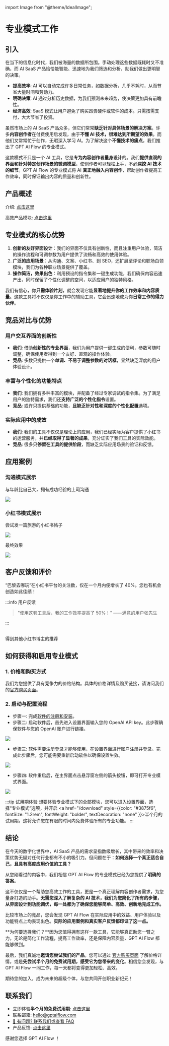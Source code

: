 import Image from "@theme/IdealImage";

# 专业模式工作

## 引入

在当下的信息化时代，我们被海量的数据所包围。手动处理这些数据既耗时又不准确，而 AI SaaS 产品恰恰能智能、迅速地为我们筛选和分析，助我们做出更明智的决策。

- **提高效率**: AI 可以自动完成许多日常任务，如数据分析，几乎不耗时，从而节省大量时间和劳动力。
- **明确决策**: AI 通过分析历史数据，为我们预测未来趋势，使决策更加具有前瞻性。
- **经济高效**: SaaS 模式让用户避免了购买昂贵硬件或软件的成本。只需按需支付，大大节省了投资。

虽然市场上的 AI SaaS 产品众多，但它们常常**缺乏针对具体场景的解决方案**。许多**内容创作者**在付费使用后发现，由于**不懂 AI 技术，很难达到所期望的效果**。而他们又常常忙于创作，无暇深入学习 AI。为了解决这个**不懂技术的痛点**，我们推出了 GPT AI Flow 的专业模式。

这款模式不只是一个 AI 工具，它是**专为内容创作者量身设计**的。我们**提供直观的界面和针对特定创作场景的微调模型**，使创作者可以轻松上手，不必**深挖 AI 技术的细节**。GPT AI Flow 的专业模式将 AI **真正地融入内容创作**，帮助创作者提高工作效率，同时保证输出内容的质量和创新性。

## 产品概述

介绍: [点击这里](../1-intro/index.md)

高效产品模块: [点击这里](./2-modules.md)

## 专业模式的核心优势

1. **创新的友好界面设计**：我们的界面不仅具有创新性，而且注重用户体验，简洁的操作流程和可调参数为用户提供了流畅和高效的使用体验。
2. **广泛的应用场景**：从沟通、文案、小红书、到 SEO，还扩展至评论和职场白领模块，我们为各种职业场景提供了覆盖。
3. **操作简洁，效果出色**：利用预设的指令集和一键生成功能，我们确保内容迅速产出，同时保留了个性化调整的空间，以适应用户的独特风格。

我们有信心，你**只需体验片刻**，就会发现它能**显著地提升你的工作效率和内容质量**。这款工具将不仅仅是你工作中的辅助工具，它会迅速地成为你**日常工作的得力伙伴**。

## 竞品对比与优势

### 用户交互界面的创新性

- **我们**: 借助**创新性的专业界面**，我们为用户提供一键生成的便利，参数可随时调整，确保使用者得到一个友好、直观的操作体验。
- **竞品**: 多数只提供一个**单调、不易于调整参数的对话框**，显然缺乏深度的用户体验设计。

### 丰富与个性化的功能特点

- **我们**: 我们拥有多种丰富的模块，并配备了经过专家调试的指令集。为了满足用户的独特需求，我们还**支持广泛的个性化指令**设置。
- **竞品**: 或许只提供基础的功能，**且缺乏针对性和深度的个性化配置**选项。

### 实际应用中的成效

- **我们**: 我们的工具不仅仅是理论上的应用，我们已经实际为客户提供了小红书的运营服务，并**已经取得了显著的成果**，充分证实了我们工具的实际效能。
- **竞品**: 很多只**停留在工具的提供阶段**，而缺乏实际应用场景的验证和反馈。

## 应用案例

### 沟通模式展示

与年龄比自己大，拥有成功经验的上司沟通

![](./img/5-proMode-presentation/2023-08-23-img-1-GPT%20AI%20Flow%20工具介绍与使用-应用.png)

### 小红书模式展示

尝试发一篇旅游的小红书帖子

![](./img/5-proMode-presentation/2023-08-23-img-2-2-gif-专业模式使用.gif)

最终效果

![](./img/5-proMode-presentation/2023-08-23-img-2-proMode-demo-xiaohognshu.png)

## 客户反馈和评价

“巴黎去哪玩”在小红书平台的关注数，仅在一个月内便增长了 40%。您也有机会创造如此佳绩！

:::info 用户反馈

> "使用这套工具后，我的工作效率提高了 50%！" ——满意的用户张先生

:::

<div style={{display:"flex", flexWrap: "wrap"}}>
    <Image img={require("./img/5-proMode-presentation/followparis/2023-08-23-img-1-xiaohognshu-followparis-7-days-data.png")} style={{ width: 300, marginLeft: "1rem", marginTop: "1rem" }} />
    <Image img={require("./img/5-proMode-presentation/followparis/2023-08-23-img-2-xiaohognshu-followparis-7-days-data.png")} style={{ width: 300, marginLeft: "1rem", marginTop: "1rem" }} />
    <Image img={require("./img/5-proMode-presentation/followparis/2023-08-23-img-3-xiaohognshu-followparis-7-days-data.png")} style={{ width: 300, marginLeft: "1rem", marginTop: "1rem" }} />
    <div style={{marginLeft: "1rem", marginTop: "1rem"}}>
    得到其他小红书博主的推荐
        <Image img={require("./img/5-proMode-presentation/followparis/2023-08-23-img-5-xiaohognshu-followparis-be-recommanded.png")} style={{ width: 300 }} />
    </div>
</div>

## 如何获得和启用专业模式

### 1. 价格和购买方式

我们为您提供了具有竞争力的价格结构。具体的价格详情及购买链接，请访问我们的[官方购买页面](/business/prices-table)。

### 2. 启动与配置流程

- 步骤一: 完成[软件的注册和安装](./3-registration-process.md#下载-gpt-ai-flow-软件安装)。
- 步骤二: 启动软件后，首先进入设置界面输入您的 OpenAI API key。此步骤确保软件与您的 OpenAI 账户进行链接。

![](./img/5-proMode-presentation/2023-08-23-img-3-填写%20API%20key.png)

- 步骤三: 软件需要注册登录才能够使用，在设置界面进行账户注册并登录。完成此步骤后，您可能需要重新启动软件以确保设置生效。

![](./img/5-proMode-presentation/2023-08-23-img-4-账户注册.png)

- 步骤四: 软件重启后，在主界面点击悬浮窗左侧的箭头按钮，即可打开专业模式界面。

![](./img/5-proMode-presentation/2023-08-23-img-5-专业模式使用.png)

:::tip 试用期体验
想要体验专业模式下的全部模块，您可以进入设置界面，选择“专业模式”选项，并开启 <a href="/download" style={{color: "#3875f6", fontSize: "1.2rem", fontWeight: "bolder", textDecoration: "none" }}>半个月的试用期</a>。这将允许您在有限的时间内免费体验所有的专业功能。
:::

## 结论

在今天的数字化世界中，AI SaaS 产品的需求呈指数级增长，其中带来的效率和决策优势无疑对任何行业都有不小的吸引力。但问题在于：**如何选择一个真正适合自己，且具有高度应用价值的工具？**

从您刚看过的内容中，我们相信 GPT AI Flow 的专业模式已经为您提供了**明确的答案**。

这不仅仅是一个帮助您高效工作的工具，更是一个真正理解内容创作者需求，为您量身打造的助手。**无需您深入了解复杂的 AI 技术，我们为您简化了所有的步骤，从界面设计到功能调优，每一处都为了确保您能够简单、高效、创新地完成工作。**

比较市场上的竞品，您会发现 GPT AI Flow 在实际应用中的效益、用户体验以及功能特点上均表现出色。**实际的应用案例和真实客户反馈都印证了这一点。**

**为何要选择我们？**因为您值得拥有这样一款工具，它能够真正助您一臂之力，无论是简化工作流程，提高工作效率，还是保障内容质量，GPT AI Flow 都能够做到。

最后，我们真诚地**邀请您尝试我们的产品**。您可以通过 [官方购买页面](/business/prices-table) 了解价格详情，或是**先尝试半个月的免费试用期，感受它为您带来的变化**。相信您会发现，与 GPT AI Flow 一同工作，每一天都将变得更加轻松、高效。

期待您的加入，成为未来的超级个体，与您共同开创职业新纪元！

## 联系我们

- 立即体验**半个月的免费试用期**: [点击这里](/download)
- 联系邮箱: hello@gptaiflow.com
- [💬 有问题? 联系我们或查看 FAQ](./6-faq.md)
- 产品反馈: [点击这里](https://wj.qq.com/s2/12214642/c9c6)

感谢您选择 GPT AI Flow ！
